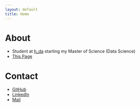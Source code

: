 ```yaml
---
layout: default
title: Home
---
```


# About
- Student at [h_da](https://h-da.de/) starting my Master of Science (Data Science)
- [This Page](https://github.com/moukle/moukle.github.io)

# Contact
- [GitHub](https://github.com/moukle)
- [LinkedIn](https://linkedin.com/in/moritz-klein-2393731a2)
- [Mail](mailto:moritz.klein@pm.me)
